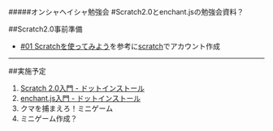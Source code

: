 #####オンシャヘイシャ勉強会
#Scratch2.0とenchant.jsの勉強会資料？

##Scratch2.0事前準備 
+ [#01 Scratchを使ってみよう](http://dotinstall.com/lessons/basic_scratch_v3/36601)を参考に[scratch](https://scratch.mit.edu/)でアカウント作成

---

##実施予定
1. [Scratch 2.0入門 - ドットインストール](http://dotinstall.com/lessons/basic_scratch_v3)
2. [enchant.js入門 - ドットインストール](http://www.atmarkit.co.jp/fcoding/index/stat.html)
3. クマを捕まえろ！ミニゲーム
4. ミニゲーム作成？
